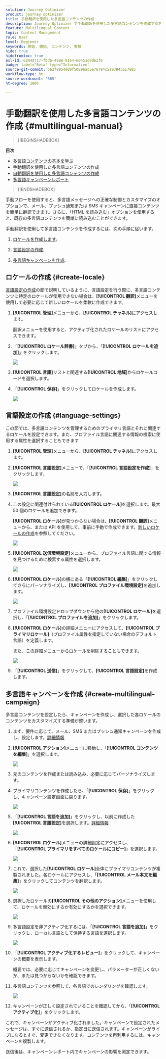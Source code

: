 ```yaml
---
solution: Journey Optimizer
product: journey optimizer
title: 手動翻訳を使用した多言語コンテンツの作成
description: Journey Optimizer で手動翻訳を使用した多言語コンテンツを作成する方法を説明します
feature: Multilingual Content
topic: Content Management
role: User
level: Beginner
keywords: 開始, 開始, コンテンツ, 実験
hide: true
hidefromtoc: true
exl-id: 6244d717-fbd6-468e-9164-60451d0d62f0
badge: label="Beta" type="Informative"
source-git-commit: b62f8954e09f50896ad5e70784c5a93943617e85
workflow-type: ht
source-wordcount: '665'
ht-degree: 100%

---
```


# 手動翻訳を使用した多言語コンテンツの作成 {#multilingual-manual}

>[!BEGINSHADEBOX]

**目次**

* [多言語コンテンツの基本を学ぶ](multilingual-gs.md)
* 手動翻訳を使用した多言語コンテンツの作成
* [自動翻訳を使用した多言語コンテンツの作成](multilingual-automated.md)
* [多言語キャンペーンレポート](multilingual-report.md)

>[!ENDSHADEBOX]

手動フローを使用すると、多言語メッセージへの正確な制御とカスタマイズのオプションで、メール、プッシュ通知または SMS キャンペーンに直接コンテンツを簡単に翻訳できます。さらに、「HTML を読み込む」オプションを使用すると、既存の多言語コンテンツを簡単に読み込むことができます。

手動翻訳を使用して多言語コンテンツを作成するには、次の手順に従います。

1. [ロケールを作成します](#create-locale)。

1. [言語設定の作成](#create-language-settings).

1. [多言語キャンペーンを作成](#create-a-multilingual-campaign).

## ロケールの作成 {#create-locale}

[言語設定の作成](#language-settings)の節で説明しているように、言語設定を行う際に、多言語コンテンツに特定のロケールが使用できない場合は、**[!UICONTROL 翻訳]**&#x200B;メニューを使用して必要に応じて新しいロケールを柔軟に作成できます。

1. **[!UICONTROL 管理]**&#x200B;メニューから、**[!UICONTROL チャネル]**&#x200B;にアクセスします。

   翻訳メニューを使用すると、アクティブ化されたロケールのリストにアクセスできます。

1. 「**[!UICONTROL ロケール辞書]**」タブから、「**[!UICONTROL ロケールを追加]**」をクリックします。

   ![](assets/locale_1.png)

1. **[!UICONTROL 言語]**&#x200B;リストと関連する&#x200B;**[!UICONTROL 地域]**&#x200B;からロケールコードを選択します。

1. 「**[!UICONTROL 保存]**」をクリックしてロケールを作成します。

   ![](assets/locale_2.png)

## 言語設定の作成 {#language-settings}

この節では、多言語コンテンツを管理するためのプライマリ言語とそれに関連するロケールを設定できます。また、プロファイル言語に関連する情報の検索に使用する属性を選択することもできます

1. **[!UICONTROL 管理]**&#x200B;メニューから、**[!UICONTROL チャネル]**&#x200B;にアクセスします。

1. **[!UICONTROL 言語設定]**&#x200B;メニューで、「**[!UICONTROL 言語設定を作成]**」をクリックします。

   ![](assets/multilingual-settings-1.png)

1. **[!UICONTROL 言語設定]**&#x200B;の名前を入力します。

1. この設定に関連付けられている&#x200B;**[!UICONTROL ロケール]**&#x200B;を選択します。最大 50 個のロケールを追加できます。

   **[!UICONTROL ロケール]**&#x200B;が見つからない場合は、**[!UICONTROL 翻訳]**&#x200B;メニューから、または API を使用して、事前に手動で作成できます。[新しいロケールの作成](#create-locale)を参照してください。

   ![](assets/multilingual-settings-2.png)

1. **[!UICONTROL 送信環境設定]**&#x200B;メニューから、プロファイル言語に関する情報を見つけるために検索する属性を選択します。

   ![](assets/multilingual-settings-3.png)

1. **[!UICONTROL ロケール]**&#x200B;の横にある「**[!UICONTROL 編集]**」をクリックしてさらにパーソナライズし、**[!UICONTROL プロファイル環境設定]**&#x200B;を追加します。

   ![](assets/multilingual-settings-4.png)

1. プロファイル環境設定ドロップダウンから他の&#x200B;**[!UICONTROL ロケール]**&#x200B;を選択し、「**[!UICONTROL プロファイルを追加]**」をクリックします。

1. **[!UICONTROL ロケール]**&#x200B;の詳細メニューにアクセスして、**[!UICONTROL プライマリロケール]**（プロファイル属性を指定していない場合のデフォルト言語）を定義します。

   また、この詳細メニューからロケールを削除することもできます。

   ![](assets/multilingual-settings-5.png)

1. 「**[!UICONTROL 送信]**」をクリックして、**[!UICONTROL 言語設定]**&#x200B;を作成します。

<!--
1. Access the **[!UICONTROL Channel surfaces]** menu and create a new channel surface or select an existing one.

1. In the **[!UICONTROL Header parameters]** section, select the **[!UICONTROL Enable multilingual]** option.

1. Select your **[!UICONTROL Locales dictionary]** and add as many as needed.
-->

## 多言語キャンペーンを作成 {#create-multilingual-campaign}

多言語コンテンツを設定したら、キャンペーンを作成し、選択した各ロケールのコンテンツをカスタマイズする準備が整います。

1. まず、要件に応じて、メール、SMS またはプッシュ通知キャンペーンを作成し、設定します。[詳細情報](../campaigns/create-campaign.md)

1. **[!UICONTROL アクション]**&#x200B;メニューに移動し、「**[!UICONTROL コンテンツを編集]**」を選択します。

   ![](assets/multilingual-campaign-1.png)

1. 元のコンテンツを作成または読み込み、必要に応じてパーソナライズします。

1. プライマリコンテンツを作成したら、「**[!UICONTROL 保存]**」をクリックし、キャンペーン設定画面に戻ります。

   ![](assets/multilingual-campaign-2.png)

1. 「**[!UICONTROL 言語を追加]**」をクリックし、以前に作成した&#x200B;**[!UICONTROL 言語設定]**&#x200B;を選択します。[詳細情報](#create-language-settings)

   ![](assets/multilingual-campaign-3.png)

1. **[!UICONTROL ロケール]**&#x200B;メニューの詳細設定にアクセスし、「**[!UICONTROL プライマリをすべてのロケールにコピー]**」を選択します。

   ![](assets/multilingual-campaign-4.png)

1. これで、選択した&#x200B;**[!UICONTROL ロケール]**&#x200B;全体にプライマリコンテンツが複製されました。各ロケールにアクセスし、「**[!UICONTROL メール本文を編集]**」をクリックしてコンテンツを翻訳します。

   ![](assets/multilingual-campaign-5.png)

1. 選択したロケールの&#x200B;**[!UICONTROL その他のアクション]**&#x200B;メニューを使用して、ロケールを無効にするか有効にするかを選択できます。

   ![](assets/multilingual-campaign-6.png)

1. 多言語設定を非アクティブ化するには、「**[!UICONTROL 言語を追加]**」をクリックし、ローカル言語として保持する言語を選択します。

   ![](assets/multilingual-campaign-7.png)

1. 「**[!UICONTROL アクティブ化するレビュー]**」をクリックして、キャンペーンの概要を表示します。

   概要では、必要に応じてキャンペーンを変更し、パラメーターが正しくないか、または見つからないかを確認できます。

1. 多言語コンテンツを参照して、各言語でのレンダリングを確認します。

   ![](assets/multilingual-campaign-8.png)

1. キャンペーンが正しく設定されていることを確認してから、「**[!UICONTROL アクティブ化]**」をクリックします。

これで、キャンペーンがアクティブ化されました。キャンペーンで設定されたメッセージは、すぐに送信されるか、指定日に送信されます。キャンペーンがライブになるとすぐ、変更できなくなります。コンテンツを再利用するには、キャンペーンを複製します。

送信後は、キャンペーンレポート内でキャンペーンの影響を測定できます。

<!--
# Create a multilingual journey {#create-multilingual-journey}

1. Create your journey with a Delivery and personalize your content as needed.
1. From your delivery action, click Edit content.
1. Click Add languages.

-->
